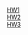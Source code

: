 [HW1](https://github.com/nomiaro/Selected-Topics-in-Visual-Recognition-using-Deep-Learning/tree/main/HW1)<br>
[HW2](https://github.com/nomiaro/Selected-Topics-in-Visual-Recognition-using-Deep-Learning/tree/main/HW2)<br>
[HW3](https://github.com/nomiaro/Selected-Topics-in-Visual-Recognition-using-Deep-Learning/tree/main/HW3)
